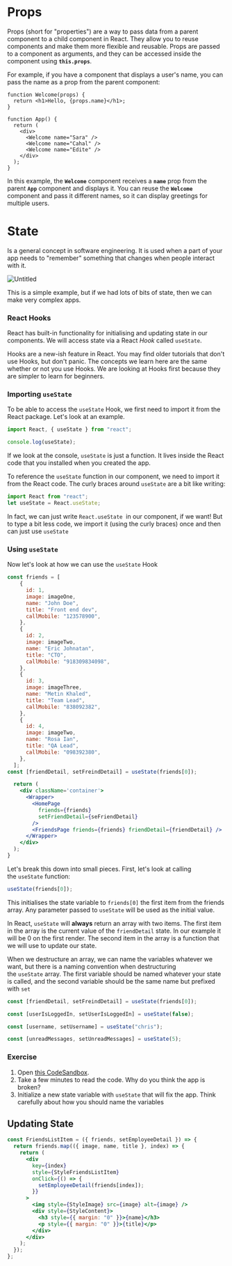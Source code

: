# Props

Props (short for "properties") are a way to pass data from a parent component to a child component in React. They allow you to reuse components and make them more flexible and reusable. Props are passed to a component as arguments, and they can be accessed inside the component using **`this.props`**.

For example, if you have a component that displays a user's name, you can pass the name as a prop from the parent component:

```
function Welcome(props) {
  return <h1>Hello, {props.name}</h1>;
}

function App() {
  return (
    <div>
      <Welcome name="Sara" />
      <Welcome name="Cahal" />
      <Welcome name="Edite" />
    </div>
  );
}

```

In this example, the **`Welcome`** component receives a **`name`** prop from the parent **`App`** component and displays it. You can reuse the **`Welcome`** component and pass it different names, so it can display greetings for multiple users.

# State

Is a general concept in software engineering. It is used when a part of your app needs to "remember" something that changes when people interact with it.

![Untitled](https://s3-us-west-2.amazonaws.com/secure.notion-static.com/31b5b0ed-9910-4fbd-8dc6-2a916eb2a730/Untitled.png)

This is a simple example, but if we had lots of bits of state, then we can make very complex apps.

### React Hooks[](https://syllabus.codeyourfuture.io/react/week-2/lesson#react-hooks)

React has built-in functionality for initialising and updating state in our components. We will access state via a React *Hook* called `useState`.

Hooks are a new-ish feature in React. You may find older tutorials that don't use Hooks, but don't panic. The concepts we learn here are the same whether or not you use Hooks. We are looking at Hooks first because they are simpler to learn for beginners.

### Importing `useState`[](https://syllabus.codeyourfuture.io/react/week-2/lesson#importing-usestate)

To be able to access the `useState` Hook, we first need to import it from the React package. Let's look at an example.

```jsx
import React, { useState } from "react";

console.log(useState);
```

If we look at the console, `useState` is just a function. It lives inside the React code that you installed when you created the app.

To reference the `useState` function in our component, we need to import it from the React code. The curly braces around `useState` are a bit like writing:

```jsx
import React from "react";
let useState = React.useState;
```

In fact, we can just write `React.useState`
 in our component, if we want! But to type a bit less code, we import it (using the curly braces) once and then can just use `useState`

### Using `useState`

Now let's look at how we can use the `useState` Hook

```jsx
const friends = [
    {
      id: 1,
      image: imageOne,
      name: "John Doe",
      title: "Front end dev",
      callMobile: "123578900",
    },
    {
      id: 2,
      image: imageTwo,
      name: "Eric Johnatan",
      title: "CTO",
      callMobile: "918309834098",
    },
    {
      id: 3,
      image: imageThree,
      name: "Metin Khaled",
      title: "Team Lead",
      callMobile: "838092382",
    },
    {
      id: 4,
      image: imageTwo,
      name: "Rosa Ian",
      title: "QA Lead",
      callMobile: "098392380",
    },
  ];
const [friendDetail, setFreindDetail] = useState(friends[0]);

  return (
    <div className='container'>
      <Wrapper>
        <HomePage
          friends={friends}
          setFriendDetail={seFriendDetail}
        />
        <FriendsPage friends={friends} friendDetail={friendDetail} />
      </Wrapper>
    </div>
  );
}
```

Let's break this down into small pieces. First, let's look at calling the `useState` function:

```jsx
useState(friends[0]);
```

This initialises the state variable to `friends[0]` the first item from the friends array. Any parameter passed to `useState` will be used as the initial value.

In React, `useState` will **always** return an array with two items. The first item in the array is the current value of the `friendDetail` state. In our example it will be 0 on the first render. The second item in the array is a function that we will use to update our state.

When we destructure an array, we can name the variables whatever we want, but there is a naming convention when destructuring the `useState` array. The first variable should be named whatever your state is called, and the second variable should be the same name but prefixed with `set`

```jsx
const [friendDetail, setFreindDetail] = useState(friends[0]);

const [userIsLoggedIn, setUserIsLoggedIn] = useState(false);

const [username, setUsername] = useState("chris");

const [unreadMessages, setUnreadMessages] = useState(5);
```

### Exercise

1. Open [this CodeSandbox](https://codesandbox.io/s/using-usestate-exercise-3kwei?file=/src/Weather.js).
2. Take a few minutes to read the code. Why do you think the app is broken?
3. Initialize a new state variable with `useState` that will fix the app. Think carefully about how you should name the variables

## **Updating State**

```jsx
const FriendsListItem = ({ friends, setEmployeeDetail }) => {
  return friends.map(({ image, name, title }, index) => {
    return (
      <div
        key={index}
        style={StyleFriendsListItem}
        onClick={() => {
          setEmployeeDetail(friends[index]);
        }}
      >
        <img style={StyleImage} src={image} alt={image} />
        <div style={StyleContent}>
          <h3 style={{ margin: "0" }}>{name}</h3>
          <p style={{ margin: "0" }}>{title}</p>
        </div>
      </div>
    );
  });
};
```

